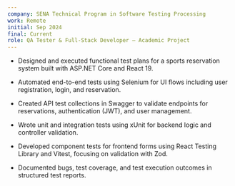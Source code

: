 ```yaml
---
company: SENA Technical Program in Software Testing Processing
work: Remote
initial: Sep 2024
final: Current
role: QA Tester & Full-Stack Developer – Academic Project
---
```


 + Designed and executed functional test plans for a sports reservation system built with ASP.NET Core and
React 19.

 + Automated end-to-end tests using Selenium for UI flows including user registration, login, and reservation.

 + Created API test collections in Swagger to validate endpoints for reservations, authentication (JWT), and
user management.

 + Wrote unit and integration tests using xUnit for backend logic and controller validation.

 + Developed component tests for frontend forms using React Testing Library and Vitest, focusing on
validation with Zod.

 + Documented bugs, test coverage, and test execution outcomes in structured test reports.
